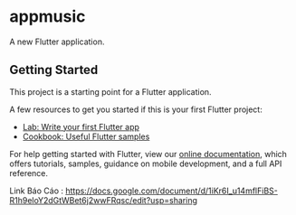 # appmusic

A new Flutter application.

## Getting Started

This project is a starting point for a Flutter application.

A few resources to get you started if this is your first Flutter project:

- [Lab: Write your first Flutter app](https://flutter.dev/docs/get-started/codelab)
- [Cookbook: Useful Flutter samples](https://flutter.dev/docs/cookbook)

For help getting started with Flutter, view our
[online documentation](https://flutter.dev/docs), which offers tutorials,
samples, guidance on mobile development, and a full API reference.


Link Báo Cáo : https://docs.google.com/document/d/1iKr6I_u14mflFiBS-R1h9eloY2dGtWBet6j2wwFRqsc/edit?usp=sharing
